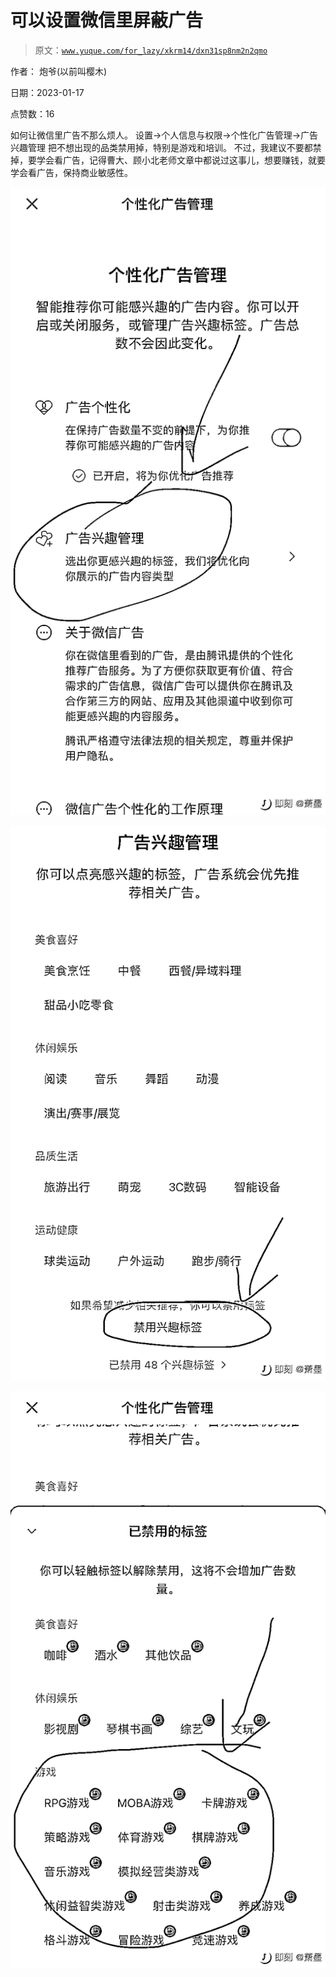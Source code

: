 # 可以设置微信里屏蔽广告

> 原文：[`www.yuque.com/for_lazy/xkrm14/dxn31sp8nm2n2qmo`](https://www.yuque.com/for_lazy/xkrm14/dxn31sp8nm2n2qmo)

作者： 炮爷(以前叫樱木) 

日期：2023-01-17 

点赞数：16 

如何让微信里广告不那么烦人。 设置→个人信息与权限→个性化广告管理→广告兴趣管理 把不想出现的品类禁用掉，特别是游戏和培训。 不过，我建议不要都禁掉，要学会看广告，记得曹大、顾小北老师文章中都说过这事儿，想要赚钱，就要学会看广告，保持商业敏感性。 

![](img/903ebfccf9863e72ca7f059bb1359a87.png)  

![](img/ea98cfb46629f638fff38e47d7f58d36.png) 

![](img/f30f1f0062918689791dd1168a450bb3.png) 

